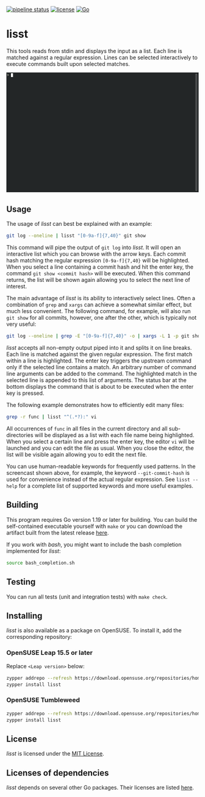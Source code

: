 [![pipeline status](https://github.com/terminationshock/lisst/actions/workflows/build_and_test.yml/badge.svg)](https://github.com/terminationshock/lisst/actions/workflows/build_and_test.yml)
[![license](https://img.shields.io/badge/license-MIT-informational)](LICENSE)
[![Go](https://img.shields.io/badge/Go-1.19-informational)](https://go.dev/dl/)

# lisst

This tools reads from stdin and displays the input as a list. Each line is matched
against a regular expression. Lines can be selected interactively to execute commands built
upon selected matches.

![Screenshot](lisst.gif)

## Usage

The usage of *lisst* can best be explained with an example:

```bash
git log --oneline | lisst "[0-9a-f]{7,40}" git show
```

This command will pipe the output of `git log` into *lisst*. It will open an interactive list which you can browse with the arrow keys.
Each commit hash matching the regular expression `[0-9a-f]{7,40}` will be highlighted. When you select a line containing a commit hash
and hit the enter key, the command `git show <commit hash>` will be executed. When this command returns, the list will be shown again allowing you
to select the next line of interest.

The main advantage of *lisst* is its ability to interactively select lines. Often a combination of `grep` and `xargs` can achieve a somewhat similar
effect, but much less convenient. The following command, for example, will also run `git show` for all commits, however, one after the other, which
is typically not very useful:

```bash
git log --oneline | grep -E "[0-9a-f]{7,40}" -o | xargs -L 1 -p git show
```

*lisst* accepts all non-empty output piped into it and splits it on line breaks. Each line is matched against the given regular expression.
The first match within a line is highlighted. The enter key triggers the upstream command only if the selected line contains a match.
An arbitrary number of command line arguments can be added to the command. The highlighted match in the selected line is appended
to this list of arguments. The status bar at the bottom displays the command that is about to be executed when the enter key is pressed.

The following example demonstrates how to efficiently edit many files:

```bash
grep -r func | lisst "^(.*?):" vi
```

All occurrences of `func` in all files in the current directory and all sub-directories will be displayed as a list with each file name being highlighted.
When you select a certain line and press the enter key, the editor `vi` will be launched and you can edit the file as usual. When you close the editor,
the list will be visible again allowing you to edit the next file.

You can use human-readable keywords for frequently used patterns. In the screencast shown above, for example,
the keyword `--git-commit-hash` is used for convenience instead of the actual regular expression.
See `lisst --help` for a complete list of supported keywords and more useful examples.

## Building

This program requires Go version 1.19 or later for building. You can build the self-contained executable yourself with `make`
or you can download the artifact built from the latest release [here](https://github.com/terminationshock/lisst/releases/latest).

If you work with *bash*, you might want to include the bash completion implemented for *lisst*:
```bash
source bash_completion.sh
```

## Testing

You can run all tests (unit and integration tests) with `make check`.

## Installing

*lisst* is also available as a package on OpenSUSE. To install it, add the corresponding repository:

### OpenSUSE Leap 15.5 or later

Replace `<Leap version>` below:

```bash
zypper addrepo --refresh https://download.opensuse.org/repositories/home:/terminationshock/<Leap version>/ terminationshock
zypper install lisst
```

### OpenSUSE Tumbleweed

```bash
zypper addrepo --refresh https://download.opensuse.org/repositories/home:/terminationshock/openSUSE_Tumbleweed/ terminationshock
zypper install lisst
```

## License

*lisst* is licensed under the [MIT License](LICENSE).

## Licenses of dependencies

*lisst* depends on several other Go packages. Their licenses are listed [here](LICENSES_DEPENDENCIES.md).
